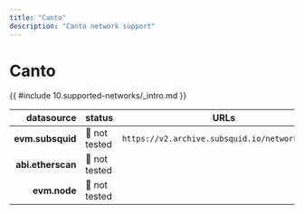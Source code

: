 ```yaml
---
title: "Canto"
description: "Canto network support"
---
```


<!-- markdownlint-disable single-h1 heading-increment no-inline-html -->

# Canto

{{ #include 10.supported-networks/_intro.md }}

|        datasource | status        | URLs                                           |
| -----------------:|:------------- | ---------------------------------------------- |
|  **evm.subsquid** | 🤔 not tested | `https://v2.archive.subsquid.io/network/canto` |
| **abi.etherscan** | 🤔 not tested |                                                |
|      **evm.node** | 🤔 not tested |                                                |
